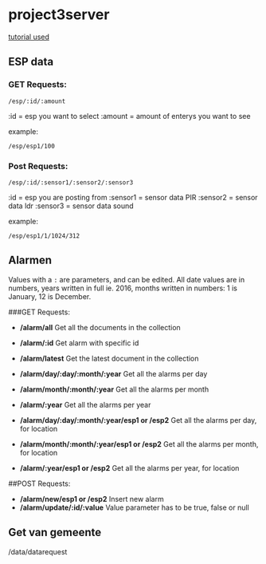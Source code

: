 # project3server

[tutorial used](https://scotch.io/tutorials/build-a-restful-api-using-node-and-express-4)

## ESP data

### GET Requests:

```
/esp/:id/:amount  
```
:id = esp you want to select 
:amount = amount of enterys you want to see

example: 
```
/esp/esp1/100
```

### Post Requests:

```
/esp/:id/:sensor1/:sensor2/:sensor3
```

:id = esp you are posting from
:sensor1 = sensor data PIR
:sensor2 = sensor data ldr
:sensor3 = sensor data sound

example: 
```
/esp/esp1/1/1024/312
```


## Alarmen
Values with a `:` are parameters, and can be edited.
All date values are in numbers, years written in full ie. 2016, months written in numbers: 1 is January, 12 is December.

###GET Requests:
- **/alarm/all** Get all the documents in the collection
- **/alarm/:id** Get alarm with specific id
- **/alarm/latest** Get the latest document in the collection

- **/alarm/day/:day/:month/:year** Get all the alarms per day
- **/alarm/month/:month/:year** Get all the alarms per month
- **/alarm/:year** Get all the alarms per year

- **/alarm/day/:day/:month/:year/esp1 or /esp2** Get all the alarms per day, for location
- **/alarm/month/:month/:year/esp1 or /esp2** Get all the alarms per month, for location
- **/alarm/:year/esp1 or /esp2** Get all the alarms per year, for location

##POST Requests:
- **/alarm/new/esp1 or /esp2** Insert new alarm
- **/alarm/update/:id/:value** Value parameter has to be true, false or null

## Get van gemeente

/data/datarequest
